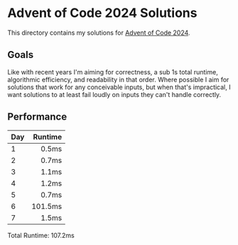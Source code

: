 # Advent of Code 2024 Solutions

This directory contains my solutions for
[Advent of Code 2024](https://adventofcode.com/2024).

## Goals

Like with recent years I'm aiming for correctness, a sub 1s total runtime,
algorithmic efficiency, and readability in that order. Where possible I aim
for solutions that work for any conceivable inputs, but when that's
impractical, I want solutions to at least fail loudly on inputs they can't
handle correctly.

## Performance

| Day | Runtime |
| --- | ------: |
| 1   |   0.5ms |
| 2   |   0.7ms |
| 3   |   1.1ms |
| 4   |   1.2ms |
| 5   |   0.7ms |
| 6   | 101.5ms |
| 7   |   1.5ms |

Total Runtime: 107.2ms
